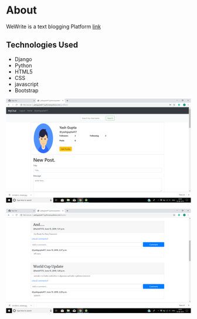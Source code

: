 # About
WeWrite is a text blogging Platform [link](http://yashgupta417.pythonanywhere.com/)

## Technologies Used
- Django
- Python
- HTML5
- CSS
- javascript
- Bootstrap



![alt text](ssa.png)

![alt text](ssb.png)
